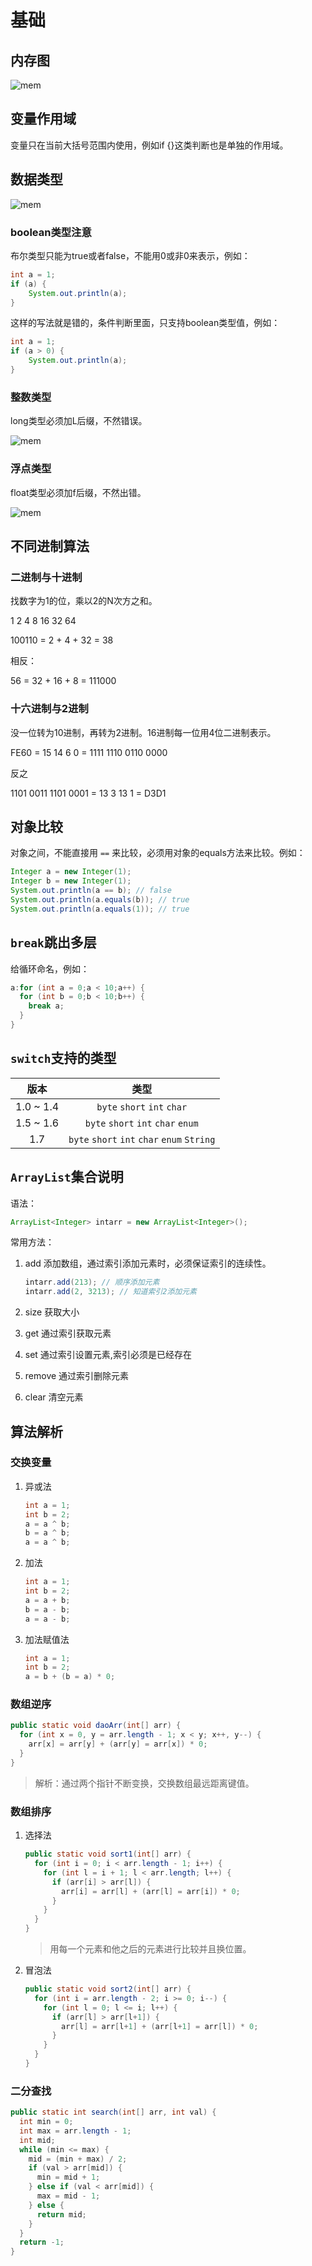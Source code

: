 # 基础



## 内存图

![mem](./img/mem.png)



## 变量作用域

变量只在当前大括号范围内使用，例如if {}这类判断也是单独的作用域。

## 数据类型

![mem](./img/type.png)

### boolean类型注意

布尔类型只能为true或者false，不能用0或非0来表示，例如：

```java
int a = 1;
if (a) {
    System.out.println(a);
}
```

这样的写法就是错的，条件判断里面，只支持boolean类型值，例如：

```java
int a = 1;
if (a > 0) {
    System.out.println(a);
}
```



### 整数类型

long类型必须加L后缀，不然错误。

![mem](./img/int_type.png)



### 浮点类型

float类型必须加f后缀，不然出错。

![mem](./img/float.png)



## 不同进制算法

### 二进制与十进制

找数字为1的位，乘以2的N次方之和。

1 2 4 8 16 32 64

100110 = 2 + 4 + 32 = 38

相反：

56 = 32 + 16 + 8 = 111000

### 十六进制与2进制

没一位转为10进制，再转为2进制。16进制每一位用4位二进制表示。

FE60 = 15 14 6 0 = 1111 1110 0110 0000

反之

1101 0011 1101 0001 = 13 3 13 1 = D3D1



## 对象比较

对象之间，不能直接用 `==` 来比较，必须用对象的equals方法来比较。例如：

```java
Integer a = new Integer(1);
Integer b = new Integer(1);
System.out.println(a == b); // false
System.out.println(a.equals(b)); // true
System.out.println(a.equals(1)); // true
```



## `break`跳出多层

给循环命名，例如：

```java
a:for (int a = 0;a < 10;a++) {
  for (int b = 0;b < 10;b++) {
    break a;
  }
}
```



## `switch`支持的类型

|    版本     |                    类型                    |
| :-------: | :--------------------------------------: |
| 1.0 ~ 1.4 |       `byte` `short` `int` `char`        |
| 1.5 ~ 1.6 |    `byte` `short` `int` `char` `enum`    |
|    1.7    | `byte` `short` `int` `char` `enum` `String` |

## `ArrayList`集合说明

语法：

```java
ArrayList<Integer> intarr = new ArrayList<Integer>();
```

常用方法：

1.  add  添加数组，通过索引添加元素时，必须保证索引的连续性。

    ```java
    intarr.add(213); // 顺序添加元素
    intarr.add(2, 3213); // 知道索引2添加元素
    ```

2.  size 获取大小

3.  get 通过索引获取元素

4.  set 通过索引设置元素,索引必须是已经存在

5.  remove 通过索引删除元素

6.  clear 清空元素



## 算法解析

### 交换变量

1.  异或法

    ```java
    int a = 1;
    int b = 2;
    a = a ^ b;
    b = a ^ b;
    a = a ^ b;
    ```

2.  加法

    ```java
    int a = 1;
    int b = 2;
    a = a + b;
    b = a - b;
    a = a - b;
    ```

3.  加法赋值法

    ```java
    int a = 1;
    int b = 2;
    a = b + (b = a) * 0;
    ```



### 数组逆序

```java
public static void daoArr(int[] arr) {
  for (int x = 0, y = arr.length - 1; x < y; x++, y--) {
    arr[x] = arr[y] + (arr[y] = arr[x]) * 0;
  }
}
```

>   解析：通过两个指针不断变换，交换数组最远距离键值。



### 数组排序

1.  选择法

    ```java
    public static void sort1(int[] arr) {
      for (int i = 0; i < arr.length - 1; i++) {
        for (int l = i + 1; l < arr.length; l++) {
          if (arr[i] > arr[l]) {
            arr[i] = arr[l] + (arr[l] = arr[i]) * 0;
          }
        }
      }
    }
    ```

    > 用每一个元素和他之后的元素进行比较并且换位置。

2.  冒泡法

    ```java
    public static void sort2(int[] arr) {
      for (int i = arr.length - 2; i >= 0; i--) {
        for (int l = 0; l <= i; l++) {
          if (arr[l] > arr[l+1]) {
            arr[l] = arr[l+1] + (arr[l+1] = arr[l]) * 0;
          }
        }
      }
    }
    ```



### 二分查找

```java
public static int search(int[] arr, int val) {
  int min = 0;
  int max = arr.length - 1;
  int mid;
  while (min <= max) {
    mid = (min + max) / 2;
    if (val > arr[mid]) {
      min = mid + 1;
    } else if (val < arr[mid]) {
      max = mid - 1;
    } else {
      return mid;
    }
  }
  return -1;
}
```

